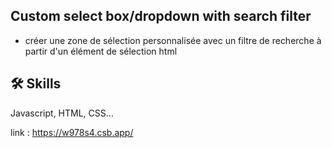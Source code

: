 ## Custom select box/dropdown with search filter

* créer une zone de sélection personnalisée avec un filtre de recherche à partir d'un élément de sélection html

## 🛠 Skills
Javascript, HTML, CSS...

link : https://w978s4.csb.app/

